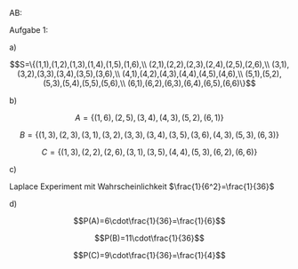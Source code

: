 AB:

Aufgabe 1:

a)

$$S=\{(1,1),(1,2),(1,3),(1,4),(1,5),(1,6),\\
(2,1),(2,2),(2,3),(2,4),(2,5),(2,6),\\
(3,1),(3,2),(3,3),(3,4),(3,5),(3,6),\\
(4,1),(4,2),(4,3),(4,4),(4,5),(4,6),\\
(5,1),(5,2),(5,3),(5,4),(5,5),(5,6),\\
(6,1),(6,2),(6,3),(6,4),(6,5),(6,6)\}$$

b)

$$A=\{(1,6),(2,5),(3,4),(4,3),(5,2),(6,1)\}$$

$$B=\{(1,3),(2,3),(3,1),(3,2),(3,3),(3,4),(3,5),(3,6),(4,3),(5,3),(6,3)\}$$

$$C=\{(1,3),(2,2),(2,6),(3,1),(3,5),(4,4),(5,3),(6,2),(6,6)\}$$

c)

Laplace Experiment mit Wahrscheinlichkeit $\frac{1}{6^2}=\frac{1}{36}$

d)

$$P(A)=6\cdot\frac{1}{36}=\frac{1}{6}$$

$$P(B)=11\cdot\frac{1}{36}$$

$$P(C)=9\cdot\frac{1}{36}=\frac{1}{4}$$